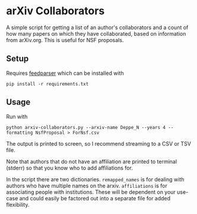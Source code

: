 # arXiv Collaborators

A simple script for getting a list of an author's collaborators and a count of
how many papers on which they have collaborated, based on information from
arXiv.org. This is useful for NSF proposals.

## Setup
Requires [feedparser](https://pypi.python.org/pypi/feedparser) which can be
installed with
```
pip install -r requirements.txt
```

## Usage
Run with
```
python arxiv-collaborators.py --arxiv-name Deppe_N --years 4 --formatting NsfProposal > ForNsf.csv
```
The output is printed to screen, so I recommend streaming to a CSV or TSV file.

Note that authors that do not have an affiliation are printed to terminal
(stderr) so that you know who to add affiliations for.

In the script there are two dictionaries. `remapped_names` is for dealing with
authors who have multiple names on the arxiv. `affiliations` is for associating
people with institutions. These will be dependent on your use-case and could
easily be factored out into a separate file for added flexibility.
